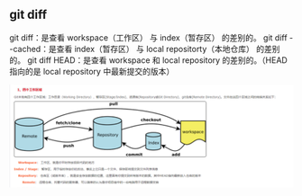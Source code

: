 ## git diff



git diff：是查看 workspace（工作区） 与 index（暂存区） 的差别的。
git diff --cached：是查看 index（暂存区） 与 local repositorty（本地仓库） 的差别的。
git diff HEAD：是查看 workspace 和 local repository 的差别的。（HEAD 指向的是 local repository 中最新提交的版本）



![img](images/1249006-20190629161859842-1533387643.png)